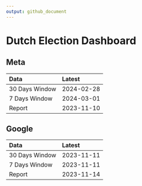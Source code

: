 ```yaml
---
output: github_document
---
```


# Dutch Election Dashboard



## Meta


|Data           |Latest     |
|:--------------|:----------|
|30 Days Window |2024-02-28 |
|7 Days Window  |2024-03-01 |
|Report         |2023-11-10 |

## Google


|Data           |Latest     |
|:--------------|:----------|
|30 Days Window |2023-11-11 |
|7 Days Window  |2023-11-11 |
|Report         |2023-11-14 |
